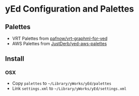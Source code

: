 # yEd Configuration and Palettes

## Palettes
- VRT Palettes from [pafnow/vrt-graphml-for-yed](https://github.com/pafnow/vrt-graphml-for-yed)
- AWS Palettes from [JustDerb/yed-aws-palettes](https://github.com/JustDerb/yed-aws-palettes)

## Install
### OSX
- Copy `palettes` to `~/Library/yWorks/yEd/palettes`
- Link `settings.xml` to `~/Library/yWorks/yEd/settings.xml`
